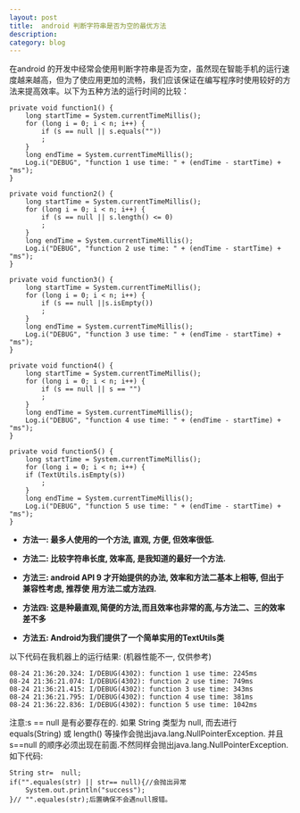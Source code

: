 ```yaml
---
layout: post
title:  android 判断字符串是否为空的最优方法
description: 
category: blog
---
```

 在android 的开发中经常会使用判断字符串是否为空，虽然现在智能手机的运行速度越来越高，但为了使应用更加的流畅，我们应该保证在编写程序时使用较好的方法来提高效率。以下为五种方法的运行时间的比较：

	private void function1() { 
	    long startTime = System.currentTimeMillis(); 
	    for (long i = 0; i < n; i++) { 
	        if (s == null || s.equals("")) 
	        ; 
	    } 
	    long endTime = System.currentTimeMillis(); 
	    Log.i("DEBUG", "function 1 use time: " + (endTime - startTime) + "ms"); 
	} 

	private void function2() { 
	   	long startTime = System.currentTimeMillis(); 
	   	for (long i = 0; i < n; i++) { 
	        if (s == null || s.length() <= 0) 
	        ; 
	    } 
    	long endTime = System.currentTimeMillis(); 
   	 	Log.i("DEBUG", "function 2 use time: " + (endTime - startTime) + "ms"); 
	} 

	private void function3() { 
	    long startTime = System.currentTimeMillis(); 
	    for (long i = 0; i < n; i++) { 
	        if (s == null ||s.isEmpty()) 
	        ; 
	    } 
	    long endTime = System.currentTimeMillis(); 
	    Log.i("DEBUG", "function 3 use time: " + (endTime - startTime) + "ms"); 
	} 

	private void function4() { 
	    long startTime = System.currentTimeMillis(); 
	    for (long i = 0; i < n; i++) { 
	        if (s == null || s == "") 
	        ; 
	    } 
	    long endTime = System.currentTimeMillis(); 
	    Log.i("DEBUG", "function 4 use time: " + (endTime - startTime) + "ms"); 
	} 

	private void function5() { 
	    long startTime = System.currentTimeMillis(); 
	    for (long i = 0; i < n; i++) { 
	    if (TextUtils.isEmpty(s)) 
	        ; 
	    } 
	    long endTime = System.currentTimeMillis(); 
	    Log.i("DEBUG", "function 5 use time: " + (endTime - startTime) + "ms"); 
	}

+ **方法一: 最多人使用的一个方法, 直观, 方便, 但效率很低.**

+ **方法二: 比较字符串长度, 效率高, 是我知道的最好一个方法.**

+ **方法三: android API 9 才开始提供的办法, 效率和方法二基本上相等, 但出于兼容性考虑, 推荐使			用方法二或方法四.**

+ **方法四: 这是种最直观,简便的方法,而且效率也非常的高,与方法二、三的效率差不多**

+ **方法五: Android为我们提供了一个简单实用的TextUtils类**


以下代码在我机器上的运行结果: (机器性能不一, 仅供参考)

	08-24 21:36:20.324: I/DEBUG(4302): function 1 use time: 2245ms
    08-24 21:36:21.074: I/DEBUG(4302): function 2 use time: 749ms
    08-24 21:36:21.415: I/DEBUG(4302): function 3 use time: 343ms
    08-24 21:36:21.795: I/DEBUG(4302): function 4 use time: 381ms 
    08-24 21:36:22.836: I/DEBUG(4302): function 5 use time: 1042ms

注意:s == null 是有必要存在的.
如果 String 类型为 null, 而去进行 equals(String) 或 length() 等操作会抛出java.lang.NullPointerException.
并且s==null 的顺序必须出现在前面.不然同样会抛出java.lang.NullPointerException.
如下代码:

	String str=  null;
	if("".equales(str) || str== null){//会抛出异常
		System.out.println("success");
	}// "".equales(str);后置确保不会遇null报错。